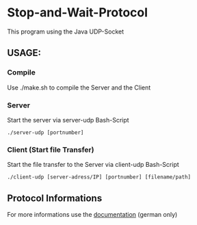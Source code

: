 
# Stop-and-Wait-Protocol

This program using the Java UDP-Socket 

## USAGE:

### Compile
Use ./make.sh to compile the Server and the Client 

### Server 
Start the server via server-udp Bash-Script

    ./server-udp [portnumber] 

### Client (Start file Transfer)
Start the file transfer to the Server via client-udp Bash-Script

    ./client-udp [server-adress/IP] [portnumber] [filename/path] 

## Protocol Informations

For more informations use the [documentation](https://github.com/Philesiv/Stop-and-Wait-Protocol/blob/master/doc/Dokumentation.pdf) (german only)
